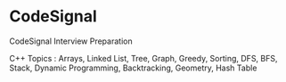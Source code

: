 # CodeSignal
CodeSignal Interview Preparation

C++
Topics : Arrays, Linked List, Tree, Graph, Greedy, Sorting, DFS, BFS, Stack, Dynamic Programming, Backtracking, Geometry, Hash Table
